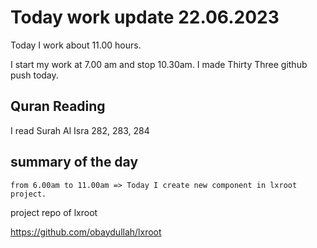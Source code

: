 # Today work update 22.06.2023

Today I work about 11.00 hours.

I start my work at 7.00 am and stop 10.30am.
I made Thirty Three github push today.

## Quran Reading

I read Surah Al Isra 282, 283, 284

## summary of the day

    from 6.00am to 11.00am => Today I create new component in lxroot project. 

project repo of lxroot

https://github.com/obaydullah/lxroot
